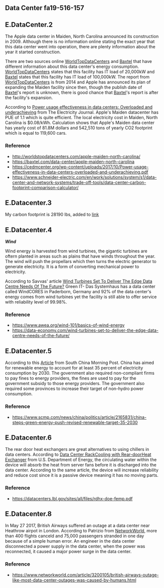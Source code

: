 ## Data Center fa19-516-157

## E.DataCenter.2

The Apple data center in Maiden, North Carolina announced its
construction in 2009. Although there is no information online stating
the exact year that this data center went into operation, there are
plenty information about the year it started construction.

There are two sources online
[WorldTopDataCenters](http://worldstopdatacenters.com/apple-maiden-north-carolina/)
and [Baxtel](https://baxtel.com/data-center/apple-maiden-north-carolina)
that have different information about this data center's energy
consumption.
[WorldTopDataCenters](http://worldstopdatacenters.com/apple-maiden-north-carolina/)
states that this facility has IT load of 20,000kW and
[Baxtel](https://baxtel.com/data-center/apple-maiden-north-carolina)
states that this facility has IT load of 100,000kW. The report from
[WorldTopDataCenters](http://worldstopdatacenters.com/apple-maiden-north-carolina/)
is from 2014 and Apple has announced its plan of expanding the Maiden
facility since then, though the publish date of 
[Baxtel](https://baxtel.com/data-center/apple-maiden-north-carolina)'s
report is unknown, there is good chance that
[Baxtel](https://baxtel.com/data-center/apple-maiden-north-carolina)'s
report is after the facility's expansion.

According to [Power usage effectiveness in data centers: Overloaded and
underachieving](https://cedmcenter.org/wp-content/uploads/2017/10/Power-usage-effectiveness-in-data-centers-overloaded-and-underachieving.pdf)
from The Electricity Journal. Apple's Maiden datacenter has PUE of 1.1
which is quite efficient. The local electricity cost in Maiden, North
Carolina is $0.08/kWh. Calculation shows that Apple's Maiden data center
has yearly cost of 81.8M dollars and 542,510 tons of yearly CO2
footprint which is equal to 119,600 cars.

### Reference

* <http://worldstopdatacenters.com/apple-maiden-north-carolina/>
* <https://baxtel.com/data-center/apple-maiden-north-carolina>
* <https://cedmcenter.org/wp-content/uploads/2017/10/Power-usage-effectiveness-in-data-centers-overloaded-and-underachieving.pdf>
* <https://www.schneider-electric.com/en/work/solutions/system/s1/data-center-and-network-systems/trade-off-tools/data-center-carbon-footprint-comparison-calculator/>

## E.Datacenter.3

My carbon footprint is 28190 lbs, added to
[link](https://docs.google.com/spreadsheets/d/1gh869zfjA4sVxL8-ga0af2_HLTTuOoD1IReuRSrbq4I/edit#gid=314181983)

## E.Datacenter.4

**_Wind_**

Wind energy is harvested from wind turbines, the gigantic turbines are
oftern planted in areas such as plains that have winds throughout the
year. The wind will push the propellars which then turns the electric
generator to generate electricity. It is a form of converting mechanical
power to electricity.

According to Savvas' article [Wind Turbines Set To Deliver The Edge Data
Centre Needs Of The
Future?](https://data-economy.com/wind-turbines-set-to-deliver-the-edge-data-centre-needs-of-the-future/)
Green IT- Das Systemhaus has a data center called WindCORES in
Paderborn, Germany and 92% of the data center's energy comes from wind
turbines yet the facility is still able to offer service with
reliability level of 99.98%.

### Reference

* <https://www.awea.org/wind-101/basics-of-wind-energy>
* <https://data-economy.com/wind-turbines-set-to-deliver-the-edge-data-centre-needs-of-the-future/>

## E.Datacenter.5

According to this
[Article](https://www.scmp.com/news/china/politics/article/2165831/china-steps-green-energy-push-revised-renewable-target-35-2030)
from South China Morning Post. China has aimed for renewable energy to
account for at least 35 percent of electricity consumption by 2030. The
government also required non-compliant firms to pay fines to energy
providers, the fines are used to pay for the government subsidy to those
energy providers. The government also required some provinces to
increase their target of non-hydro power consumption.

### Reference 

* <https://www.scmp.com/news/china/politics/article/2165831/china-steps-green-energy-push-revised-renewable-target-35-2030>

## E.Datacenter.6

The rear door heat exchangers are great alternatives to using chillers
in data centers. According to [Data Center RackCooling with
Rear-doorHeat
Exchanger](https://datacenters.lbl.gov/sites/all/files/rdhx-doe-femp.pdf)
from U.S. Department of Energy, the circulating water within the device
will absorb the heat from server fans before it is discharged into the
data center. According to the same article, the device will increase
reliability and reduce cost since it is a passive device meaning it has
no moving parts.

### Reference

* <https://datacenters.lbl.gov/sites/all/files/rdhx-doe-femp.pdf>

## E.Datacenter.8

In May 27 2017, British Airways suffered an outage at a data center near
Heathrow airpot in London. According to Patrizio from
[NetworkWorld](https://www.networkworld.com/article/3200105/british-airways-outage-like-most-data-center-outages-was-caused-by-humans.html),
more than 400 flights canceld and 75,000 passengers stranded in one day
because of a simple human error. An engineer in the data center
disconnected a power supply in the data center, when the power was
reconnected, it caused a major power surge in the data center.

### Reference

* <https://www.networkworld.com/article/3200105/british-airways-outage-like-most-data-center-outages-was-caused-by-humans.html>